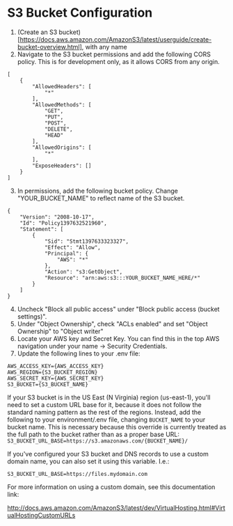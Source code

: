 # S3 Bucket Configuration
1. (Create an S3 bucket)[https://docs.aws.amazon.com/AmazonS3/latest/userguide/create-bucket-overview.html], with any name
2. Navigate to the S3 bucket permissions and add the following CORS policy. This is for development only, as it allows CORS from any origin.
```
[
    {
        "AllowedHeaders": [
            "*"
        ],
        "AllowedMethods": [
            "GET",
            "PUT",
            "POST",
            "DELETE",
            "HEAD"
        ],
        "AllowedOrigins": [
            "*"
        ],
        "ExposeHeaders": []
    }
]
```
3. In permissions, add the following bucket policy. Change "YOUR_BUCKET_NAME" to reflect name of the S3 bucket.
```
{
	"Version": "2008-10-17",
	"Id": "Policy1397632521960",
	"Statement": [
		{
			"Sid": "Stmt1397633323327",
			"Effect": "Allow",
			"Principal": {
				"AWS": "*"
			},
			"Action": "s3:GetObject",
			"Resource": "arn:aws:s3:::YOUR_BUCKET_NAME_HERE/*"
		}
	]
}
```
4. Uncheck "Block all public access" under "Block public access (bucket settings)".
5. Under "Object Ownership", check "ACLs enabled" and set "Object Ownership" to "Object writer"
6. Locate your AWS key and Secret Key. You can find this in the top AWS navigation under your name -> Security Credentials.
7. Update the following lines to your .env file:
```
AWS_ACCESS_KEY={AWS_ACCESS_KEY}
AWS_REGION={S3_BUCKET_REGION}
AWS_SECRET_KEY={AWS_SECRET_KEY}
S3_BUCKET={S3_BUCKET_NAME}
```

If your S3 bucket is in the US East (N Virginia) region (us-east-1), you'll
need to set a custom URL base for it, because it does not follow the standard
naming pattern as the rest of the regions. Instead, add the following to your
environment/.env file, changing `BUCKET_NAME` to your bucket name. This is necessary because this override is currently treated as the full path to the bucket rather than as a proper base URL:
`S3_BUCKET_URL_BASE=https://s3.amazonaws.com/{BUCKET_NAME}/`

If you've configured your S3 bucket and DNS records to use a custom domain
name, you can also set it using this variable. I.e.:

`S3_BUCKET_URL_BASE=https://files.mydomain.com`

For more information on using a custom domain, see this documentation link:

http://docs.aws.amazon.com/AmazonS3/latest/dev/VirtualHosting.html#VirtualHostingCustomURLs
